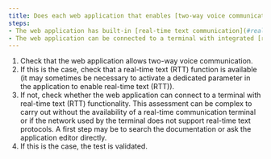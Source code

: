 ```yaml
---
title: Does each web application that enables [two-way voice communication](#two-way-voice-communication-web-application) meet one of these conditions?
steps:
- The web application has built-in [real-time text communication](#real-time-text-communication-rtt) functionality;
- The web application can be connected to a terminal with integrated [real-time text communication](#real-time-text-communication-rtt) functionality.
---
```


1. Check that the web application allows two-way voice communication.
2. If this is the case, check that a real-time text (RTT) function is available (it may sometimes be necessary to activate a dedicated parameter in the application to enable real-time text (RTT)).
3. If not, check whether the web application can connect to a terminal with real-time text (RTT) functionality. This assessment can be complex to carry out without the availability of a real-time communication terminal or if the network used by the terminal does not support real-time text protocols. A first step may be to search the documentation or ask the application editor directly.
4. If this is the case, the test is validated.